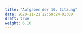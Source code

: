 ```yaml
---
title: "Aufgaben der 10. Sitzung"
date: 2020-11-21T12:59:24+01:00
draft: true
weight: 6.10
---
```


<center>


</center>
